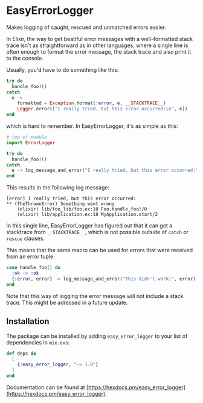 # EasyErrorLogger

Makes logging of caught, rescued and unmatched errors easier.

In Elixir, the way to get beatiful error messages with a well-formatted stack trace 
isn't as straightforward as in other languages, where a single line is often enough
to format the error message, the stack trace and also print it to the console.

Usually, you'd have to do something like this:

```elixir
try do
  handle_foo!()
catch
  e ->
    formatted = Exception.format(:error, e, __STACKTRACE__)
    Logger.error(["I really tried, but this error occurred:\n", e])
end
```

which is hard to remember. In EasyErrorLogger, it's as simple as this:

```elixir
# top of module
import ErrorLogger

try do
  handle_foo!()
catch 
  e -> log_message_and_error("I really tried, but this error occurred:", e)
end
```

This results in the following log message:

```
[error] I really tried, but this error occurred:
** (TheThrownError) Something went wrong
    (elixir) lib/foo_lib/foo.ex:10 Foo.handle_foo!/0
    (elixir) lib/application.ex:18 MyApplication.start/2
```

In this single line, EasyErrorLogger has figured out that it can get a stacktrace
from `__STACKTRACE__`, which is not possible outside of `catch` or `rescue` clauses.

This means that the same macro can be used for errors that were received from an error 
tuple:

```elixir
case handle_foo() do
  :ok -> :ok
  {:error, error} -> log_message_and_error("This didn't work:", error)
end
```

Note that this way of logging the error message will not include a stack trace. This might
be adressed in a future update.

## Installation

The package can be installed by adding `easy_error_logger` to your list 
of dependencies in `mix.exs`:

```elixir
def deps do
  [
    {:easy_error_logger, "~> 1.0"}
  ]
end
```

Documentation can be found at 
[https://hexdocs.pm/easy_error_logger](https://hexdocs.pm/easy_error_logger).


